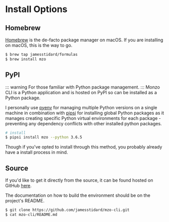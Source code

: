 # Install Options

## Homebrew
[Homebrew](https://brew.sh/) is the de-facto package manager on macOS.
If you are installing on macOS, this is the way to go.

```bash
$ brew tap jamesstidard/formulas
$ brew install mzo
```

## PyPI
::: warning
For those familiar with Python package management.
:::
Monzo CLI is a Python application and is hosted on PyPI so can be
installed as a Python package.

I personally use [pyenv](https://github.com/pyenv/pyenv) for managing
multiple Python versions on a single machine in combination with
[pipsi](https://github.com/mitsuhiko/pipsi) for installing global Python
packages as it manages creating specific Python virtual environments for
each package - preventing any dependency conflicts with other installed
python packages.

```bash
# install
$ pipsi install mzo --python 3.6.5
```

Though if you've opted to install through this method, you probably
already have a install process in mind.

## Source
If you'd like to get it directly from the source, it can be found
hosted on GitHub [here](https://github.com/jamesstidard/mzo-cli).

The documentation on how to build the environment should be on the
project's README.

```bash
$ git clone https://github.com/jamesstidard/mzo-cli.git
$ cat mzo-cli/README.md
```

